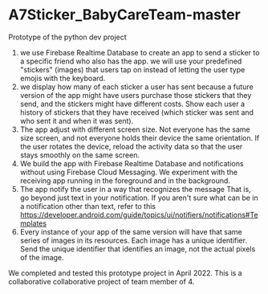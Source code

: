 # A7Sticker_BabyCareTeam-master
 Prototype of the python dev project

1. we use Firebase Realtime Database to create an app to send a sticker to a specific friend who also has the app. we will use your predefined "stickers" (images) that users tap on instead of letting the user type emojis with the keyboard.
2. we display how many of each sticker a user has sent because a future version of the app might have users purchase those stickers that they send, and the stickers might have different costs.  Show each user a history of stickers that they have received (which sticker was sent and who sent it and when it was sent). 
3. The app adjust with different screen size. Not everyone has the same size screen, and not everyone holds their device the same orientation.  If the user rotates the device, reload the activity data so that the user stays smoothly on the same screen. 
4. We build the app with Firebase Realtime Database and notifications without using Firebase Cloud Messaging.  We experiment with the receiving app running in the foreground and in the background.
5. The app notify the user in a way that recognizes the message  That is, go beyond just text in your notification.  If you aren't sure what can be in a notification other than text, refer to this https://developer.android.com/guide/topics/ui/notifiers/notifications#Templates
6. Every instance of your app of the same version will have that same series of images in its resources.  Each image has a unique identifier.  Send the unique identifier that identifies an image, not the actual pixels of the image.

We completed and tested this prototype project in April 2022. This is a collaborative collaborative project of team member of 4.
